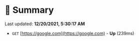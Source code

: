 # 📖 Summary
Last updated: **12/20/2021, 5:30:17 AM**

- `GET` [https://google.com](https://google.com) - **Up** (239ms)
